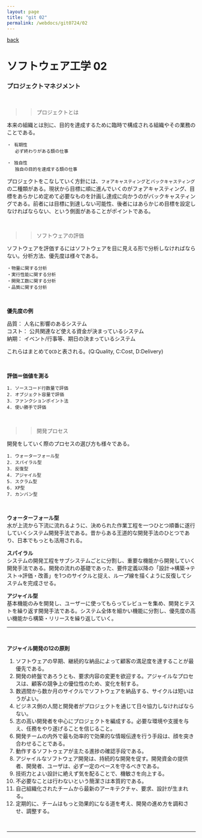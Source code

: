```yaml
---
layout: page
title: "git 02"
permalink: /webdocs/git0724/02
---
```


[back](/webdocs/git0724)

# ソフトウェア工学 02

### プロジェクトマネジメント

<br>

>> プロジェクトとは

本来の組織とは別に、目的を達成するために臨時で構成される組織やその業務のことである。

```
・ 有期性
   必ず終わりがある類の仕事

・ 独自性
   独自の目的を達成する類の仕事
```

プロジェクトをこなしていく方針には、`フォアキャスティング`と`バックキャスティング`の二種類がある。現状から目標に順に進んでいくのがフォアキャスティング、目標をあらかじめ定めて必要なものを計画し達成に向かうのがバックキャスティングである。前者には目標に到達しない可能性、後者にはあらかじめ目標を設定しなければならない、という側面があることがポイントである。

<br>

>> ソフトウェアの評価

ソフトウェアを評価するにはソフトウェアを目に見える形で分析しなければならない。分析方法、優先度は様々である。


```
・物量に関する分析
・実行性能に関する分析
・開発工数に関する分析
・品質に関する分析
```

<br>

**優先度の例**

品質： 人名に影響のあるシステム<br>
コスト： 公共関連など使える資金が決まっているシステム<br>
納期： イベント/行事等、期日の決まっているシステム<br>

これらはまとめて`QCD`と表される。(Q:Quality, C:Cost, D:Delivery)

<br>

**評価＝価値を測る**

```
1. ソースコード行数量で評価
2. オブジェクト容量で評価
3. ファンクションポイント法
4. 使い勝手で評価
```

<br>

>> 開発プロセス

開発をしていく際のプロセスの選び方も様々である。

```
1. ウォーターフォール型
2. スパイラル型
3. 反復型
4. アジャイル型
5. スクラム型
6. XP型
7. カンバン型
```

<br>

**ウォーターフォール型**  
水が上流から下流に流れるように、決められた作業工程を一つひとつ順番に遂行していくシステム開発手法である。昔からある王道的な開発手法のひとつであり、日本でもっとも活用される。  

**スパイラル**  
システムの開発工程をサブシステムごとに分割し、重要な機能から開発していく開発手法である。開発の流れの基礎であった、要件定義以降の「設計→構築→テスト→評価・改善」を1つのサイクルと捉え、ループ線を描くように反復してシステムを完成させる。  

**アジャイル型**  
基本機能のみを開発し、ユーザーに使ってもらってレビューを集め、開発とテストを繰り返す開発手法である。システム全体を細かい機能に分割し、優先度の高い機能から構築・リリースを繰り返していく。  


****
<br>

**アジャイル開発の12の原則**

1. ソフトウェアの早期、継続的な納品によって顧客の満足度を達することが最優先である。
2. 開発の終盤であろうとも、要求内容の変更を欲迎する。アジャイルなプロセスは、顧客の競争上の優位性のため、変化を制する。
3. 数週間から数か月のサイクルでソフトウェアを納品する、サイクルは短いほうがよい。
4. ビジネス側の人間と開発者がプロジェクトを通じて日々協力しなければならない。
5. 志の高い開発者を中心にプロジェクトを編成する。必要な環境や支援を与え、任務をやり遂げることを信じること。
6. 開発チームの内外で最も効率的で効果的な情報伝達を行う手段は、顔を突き合わせることである。
7. 動作するソフトゥェアが主たる進捗の確認手段である。
8. アジャイルなソフトウェア開発は、持続的な開発を促す。開発資金の提供者、開発者、ユーザは、必ず一定のペースを守るべきである。
9. 技術力とよい設計に絶えず気を配ることで、機敏さを向上する。
10. 不必要なことは行わないという簡潔さは本質的である。
11. 自己組織化されたチームから最新のアーキテクチャ、要求、設計が生まれる。
12. 定期的に、チームはもっと効果的になる道を考え、開発の進め方を調和させ、調整する。

<br>

****